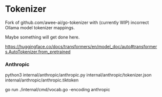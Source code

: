 # Tokenizer

Fork of github.com/awee-ai/go-tokenizer with (currently WIP) incorrect Ollama model tokenizer mappings.

Maybe something will get done here.

https://huggingface.co/docs/transformers/en/model_doc/auto#transformers.AutoTokenizer.from_pretrained

### Anthropic
python3 internal/anthropic/anthropic.py internal/anthropic/tokenizer.json internal/anthropic/anthropic.tiktoken

go run ./internal/cmd/vocab.go -encoding anthropic